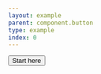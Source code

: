 ```yaml
---
layout: example
parent: component.button
type: example
index: 0
---
```


<button class="ds_button">Start here</button>
